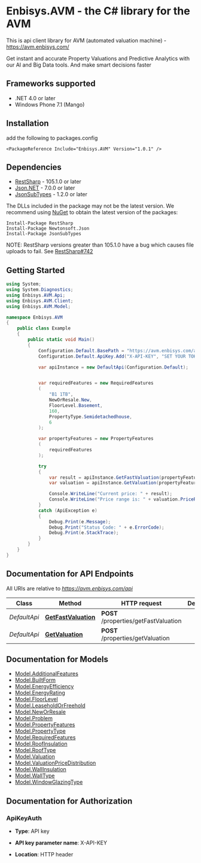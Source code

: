 # Enbisys.AVM - the C# library for the AVM

This is api client library for AVM (automated valuation machine) - https://avm.enbisys.com/

Get instant and accurate Property Valuations and Predictive Analytics with our AI and Big Data tools. And make smart decisions faster

## Frameworks supported


- .NET 4.0 or later
- Windows Phone 7.1 (Mango)

## Installation
add the following to packages.config 

```
<PackageReference Include="Enbisys.AVM" Version="1.0.1" />
```

## Dependencies


- [RestSharp](https://www.nuget.org/packages/RestSharp) - 105.1.0 or later
- [Json.NET](https://www.nuget.org/packages/Newtonsoft.Json/) - 7.0.0 or later
- [JsonSubTypes](https://www.nuget.org/packages/JsonSubTypes/) - 1.2.0 or later

The DLLs included in the package may not be the latest version. We recommend using [NuGet](https://docs.nuget.org/consume/installing-nuget) to obtain the latest version of the packages:

```
Install-Package RestSharp
Install-Package Newtonsoft.Json
Install-Package JsonSubTypes
```

NOTE: RestSharp versions greater than 105.1.0 have a bug which causes file uploads to fail. See [RestSharp#742](https://github.com/restsharp/RestSharp/issues/742)


## Getting Started

```csharp
using System;
using System.Diagnostics;
using Enbisys.AVM.Api;
using Enbisys.AVM.Client;
using Enbisys.AVM.Model;

namespace Enbisys.AVM
{
    public class Example
    {
        public static void Main()
        {
            Configuration.Default.BasePath = "https://avm.enbisys.com/api";
            Configuration.Default.ApiKey.Add("X-API-KEY", "SET YOUR TOKEN HERE!");

            var apiInstance = new DefaultApi(Configuration.Default);


            var requiredFeatures = new RequiredFeatures
            (
                "B1 1TB",
                NewOrResale.New,
                FloorLevel.Basement,
                160,
                PropertyType.Semidetachedhouse,
                6
            );

            var propertyFeatures = new PropertyFeatures
            (
                requiredFeatures
            );

            try
            {
                var result = apiInstance.GetFastValuation(propertyFeatures);
                var valuation = apiInstance.GetValuation(propertyFeatures);

                Console.WriteLine("Current price: " + result);
                Console.WriteLine("Price range is: " + valuation.PriceRangeFrom + " - " + valuation.PriceRangeTo);
            }
            catch (ApiException e)
            {
                Debug.Print(e.Message);
                Debug.Print("Status Code: " + e.ErrorCode);
                Debug.Print(e.StackTrace);
            }
        }
    }
}
```

## Documentation for API Endpoints

All URIs are relative to *https://avm.enbisys.com/api*

Class | Method | HTTP request | Description
------------ | ------------- | ------------- | -------------
*DefaultApi* | [**GetFastValuation**](docs/DefaultApi.md#getfastvaluation) | **POST** /properties/getFastValuation | 
*DefaultApi* | [**GetValuation**](docs/DefaultApi.md#getvaluation) | **POST** /properties/getValuation | 


## Documentation for Models

 - [Model.AdditionalFeatures](docs/AdditionalFeatures.md)
 - [Model.BuiltForm](docs/BuiltForm.md)
 - [Model.EnergyEfficiency](docs/EnergyEfficiency.md)
 - [Model.EnergyRating](docs/EnergyRating.md)
 - [Model.FloorLevel](docs/FloorLevel.md)
 - [Model.LeaseholdOrFreehold](docs/LeaseholdOrFreehold.md)
 - [Model.NewOrResale](docs/NewOrResale.md)
 - [Model.Problem](docs/Problem.md)
 - [Model.PropertyFeatures](docs/PropertyFeatures.md)
 - [Model.PropertyType](docs/PropertyType.md)
 - [Model.RequiredFeatures](docs/RequiredFeatures.md)
 - [Model.RoofInsulation](docs/RoofInsulation.md)
 - [Model.RoofType](docs/RoofType.md)
 - [Model.Valuation](docs/Valuation.md)
 - [Model.ValuationPriceDistribution](docs/ValuationPriceDistribution.md)
 - [Model.WallInsulation](docs/WallInsulation.md)
 - [Model.WallType](docs/WallType.md)
 - [Model.WindowGlazingType](docs/WindowGlazingType.md)


## Documentation for Authorization


### ApiKeyAuth

- **Type**: API key

- **API key parameter name**: X-API-KEY
- **Location**: HTTP header


